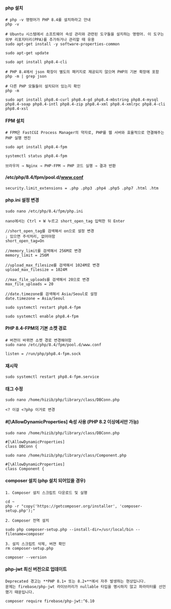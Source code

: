 #### php 설치

```less
# php -v 명령어가 PHP 8.4를 설치하라고 안내
php -v

# Ubuntu 시스템에서 소프트웨어 속성 관리와 관련된 도구들을 설치하는 명령어. 이 도구는 외부 리포지터리(PPA)를 추가하거나 관리할 때 유용
sudo apt-get install -y software-properties-common

sudo apt-get update

sudo apt install php8.4-cli

# PHP 8.4에서 json 확장이 별도의 패키지로 제공되지 않으며 PHP의 기본 확장에 포함
php -m | grep json

# 다른 PHP 모듈들이 설치되어 있는지 확인
php -m

sudo apt install php8.4-curl php8.4-gd php8.4-mbstring php8.4-mysql php8.4-soap php8.4-intl php8.4-zip php8.4-xml php8.4-xmlrpc php8.4-cli php8.4-xsl
```

#### FPM 설치

```less
# FPM은 FastCGI Process Manager의 약자로, PHP를 웹 서버와 효율적으로 연결해주는 PHP 실행 엔진

sudo apt install php8.4-fpm

systemctl status php8.4-fpm

브라우저 → Nginx → PHP-FPM → PHP 코드 실행 → 결과 반환
```

#### /etc/php/8.4/fpm/pool.d/www.conf
```less
security.limit_extensions = .php .php3 .php4 .php5 .php7 .html .htm
```

#### php.ini 설정 변경
```less
sudo nano /etc/php/8.4/fpm/php.ini

nano에서는 Ctrl + W 누르고 short_open_tag 입력한 뒤 Enter

//short_open_tag를 검색해서 on으로 설정 변경
; 있으면 주석처리, 없어야함
short_open_tag=On

//memory_limit를 검색해서 256M로 변경
memory_limit = 256M

//upload_max_filesize를 검색해서 1024M로 변경
upload_max_filesize = 1024M

//max_file_uploads를 검색해서 20으로 변경
max_file_uploads = 20

//date.timezone를 검색해서 Asia/Seoul로 설정
date.timezone = Asia/Seoul

sudo systemctl restart php8.4-fpm

sudo systemctl enable php8.4-fpm
```

#### PHP 8.4-FPM의 기본 소켓 경로

```less
# 버젼이 바뀌면 소켓 경로 변경해야함
sudo nano /etc/php/8.4/fpm/pool.d/www.conf

listen = /run/php/php8.4-fpm.sock
```

#### 재시작
```less
sudo systemctl restart php8.4-fpm.service
```


#### 태그 수정
```less
sudo nano /home/hizib/php/library/class/DBConn.php

<? 이걸 <?php 이거로 변경
```

#### #[\AllowDynamicProperties] 속성 사용 (PHP 8.2 이상에서만 가능)
```less
sudo nano /home/hizib/php/library/class/DBConn.php

#[\AllowDynamicProperties]
class DBConn {

sudo nano /home/hizib/php/library/class/Component.php

#[\AllowDynamicProperties]
class Component {
```

#### composer 설치 (php 설치 되어있을 경우)
```less
1. Composer 설치 스크립트 다운로드 및 실행

cd ~
php -r "copy('https://getcomposer.org/installer', 'composer-setup.php');"

2. Composer 전역 설치

sudo php composer-setup.php --install-dir=/usr/local/bin --filename=composer

3. 설치 스크립트 삭제, 버젼 확인
rm composer-setup.php

composer --version
```

#### php-jwt 최신 버전으로 업데이트
```less
Deprecated 경고는 **PHP 8.1+ 또는 8.2+**에서 자주 발생하는 현상입니다.
문제는 firebase/php-jwt 라이브러리가 nullable 타입을 명시하지 않고 파라미터를 선언했기 때문입니다.

composer require firebase/php-jwt:^6.10
```
